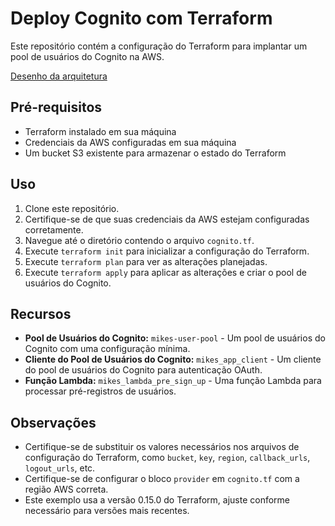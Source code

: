 # Deploy Cognito com Terraform

Este repositório contém a configuração do Terraform para implantar um pool de usuários do Cognito na AWS.

[Desenho da arquitetura](https://drive.google.com/file/d/12gofNmXk8W2QnhxiFWCI4OmvVH6Vsgun/view?usp=drive_link)

## Pré-requisitos

- Terraform instalado em sua máquina
- Credenciais da AWS configuradas em sua máquina
- Um bucket S3 existente para armazenar o estado do Terraform

## Uso

1. Clone este repositório.
2. Certifique-se de que suas credenciais da AWS estejam configuradas corretamente.
3. Navegue até o diretório contendo o arquivo `cognito.tf`.
4. Execute `terraform init` para inicializar a configuração do Terraform.
5. Execute `terraform plan` para ver as alterações planejadas.
6. Execute `terraform apply` para aplicar as alterações e criar o pool de usuários do Cognito.

## Recursos

- **Pool de Usuários do Cognito:** `mikes-user-pool` - Um pool de usuários do Cognito com uma configuração mínima.
- **Cliente do Pool de Usuários do Cognito:** `mikes_app_client` - Um cliente do pool de usuários do Cognito para autenticação OAuth.
- **Função Lambda:** `mikes_lambda_pre_sign_up` - Uma função Lambda para processar pré-registros de usuários.

## Observações

- Certifique-se de substituir os valores necessários nos arquivos de configuração do Terraform, como `bucket`, `key`, `region`, `callback_urls`, `logout_urls`, etc.
- Certifique-se de configurar o bloco `provider` em `cognito.tf` com a região AWS correta.
- Este exemplo usa a versão 0.15.0 do Terraform, ajuste conforme necessário para versões mais recentes.
